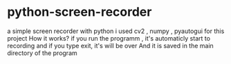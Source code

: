# python-screen-recorder
a simple screen recorder with python
i used cv2 , numpy , pyautogui for this project
How it works? if you run the programm , it's automaticly start to recording and if you type exit, it's will be over And it is saved in the main directory of the program
